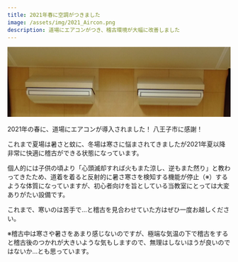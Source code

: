 ```yaml
---
title: 2021年春に空調がつきました
image: /assets/img/2021_Aircon.png
description: 道場にエアコンがつき、稽古環境が大幅に改善しました
---
```


![center](/assets/img/2021_Aircon.jpg)

2021年の春に、道場にエアコンが導入されました！
八王子市に感謝！

これまで夏場は暑さと蚊に、冬場は寒さに悩まされてきましたが2021年夏以降非常に快適に稽古ができる状態になっています。

個人的には子供の頃より「心頭滅却すれば火もまた涼し、逆もまた然り」と教わってきたため、道着を着ると反射的に暑さ寒さを検知する機能が停止（※）するような体質になっていますが、初心者向けを旨としている当教室にとっては大変ありがたい設備です。

これまで、寒いのは苦手で…と稽古を見合わせていた方はぜひ一度お越しください。

※稽古中は寒さや暑さをあまり感じないのですが、極端な気温の下で稽古をすると稽古後のつかれが大きいような気もしますので、無理はしないほうが良いのではないか…とも思っています。
